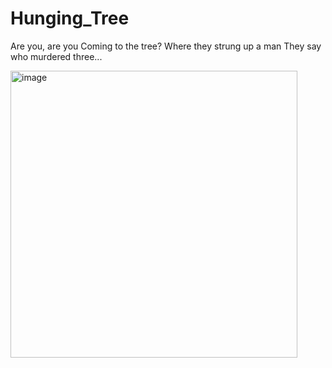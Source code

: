 # Hunging_Tree

Are you, are you
Coming to the tree?
Where they strung up a man
They say who murdered three...

<img width="459" alt="image" src="https://github.com/user-attachments/assets/a37a94a9-0390-4475-9a00-11f0fc0096ef" />
